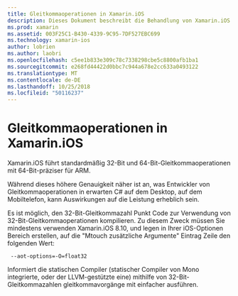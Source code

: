 ```yaml
---
title: Gleitkommaoperationen in Xamarin.iOS
description: Dieses Dokument beschreibt die Behandlung von Xamarin.iOS auf 32-Bit und 64-Bit-gleitkommavorgänge mit einfacher Genauigkeit und zugehörige Auswirkungen auf die Leistung erläutert.
ms.prod: xamarin
ms.assetid: 003F25C1-B430-4339-9C95-7DF527EBC699
ms.technology: xamarin-ios
author: lobrien
ms.author: laobri
ms.openlocfilehash: c5ee1b833e309c78c7338298cbe5c8800afb1ba1
ms.sourcegitcommit: e268fd44422d0bbc7c944a678e2cc633a0493122
ms.translationtype: MT
ms.contentlocale: de-DE
ms.lasthandoff: 10/25/2018
ms.locfileid: "50116237"
---
```

# <a name="floating-point-operations-in-xamarinios"></a>Gleitkommaoperationen in Xamarin.iOS

Xamarin.iOS führt standardmäßig 32-Bit und 64-Bit-Gleitkommaoperationen mit 64-Bit-präziser für ARM.  

Während dieses höhere Genauigkeit näher ist an, was Entwickler von Gleitkommaoperationen in erwarten C# auf dem Desktop, auf dem Mobiltelefon, kann Auswirkungen auf die Leistung erheblich sein.

Es ist möglich, den 32-Bit-Gleitkommazahl Punkt Code zur Verwendung von 32-Bit-Gleitkommaoperationen kompilieren.  Zu diesem Zweck müssen Sie mindestens verwenden Xamarin.iOS 8.10, und legen in Ihrer iOS-Optionen Bereich erstellen, auf die "Mtouch zusätzliche Argumente" Eintrag Zeile den folgenden Wert:

     --aot-options=-O=float32

Informiert die statischen Compiler (statischer Compiler von Mono integrierte, oder der LLVM-gestützte eine) mithilfe von 32-Bit-Gleitkommazahlen gleitkommavorgänge mit einfacher ausführen.
